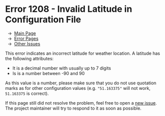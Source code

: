 # Error 1208 - Invalid Latitude in Configuration File

&nbsp;&nbsp;→ &nbsp;[Main Page](../)  
&nbsp;&nbsp;→ &nbsp;[Error Pages](../errors)  
&nbsp;&nbsp;→ &nbsp;[Other Issues](https://github.com/smolinde/iot-dashboard/issues)

This error indicates an incorrect latitude for weather location. A latitude has the following attributes:

- It is a decimal number with usually up to 7 digits
- Is is a number between -90 and 90

As this value is a number, please make sure that you do not use quotation marks as for other configuration values (e.g. `"51.163375"` will not work, `51.163375` is correct).

If this page still did not resolve the problem, feel free to open a [new issue](https://github.com/smolinde/iot-dashboard/issues/new?template=BLANK_ISSUE). The project maintainer will try to respond to it as soon as possible.